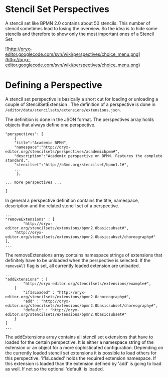 # Stencil Set Perspectives #

A stencil set like BPMN 2.0 contains about 50 stencils. This number of stencil sometimes lead to losing the overview. So the idea is to hide some stencils and therefore to show only the most important ones of a Stencil Set.

![http://oryx-editor.googlecode.com/svn/wiki/perspectives/choice_menu.png](http://oryx-editor.googlecode.com/svn/wiki/perspectives/choice_menu.png)

# Defining a Perspective #

A stencil set perspective is basically a short cut for loading or unloading a couple of StencilSetExtension . The definition of a perspective is done in `/editor/data/stencilsets/extensions/extensions.json`.

The definition is done in the JSON format. The perspectives array holds objects that always define one perspective.

```
"perspectives": [
    {
	"title":"Academic BPMN",
	"namespace":"http://oryx-editor.org/stencilsets/perspectives/academicbpmn#",
	"description":"Academic perspective on BPMN. Features the complete standard.",
	"stencilset":"http://b3mn.org/stencilset/bpmn1.1#",
	...
     },

... more perspectives ...

]
```

In general a perspective definition contains the title, namespace, description and the related stencil set of a perspective.

```
...
"removeExtensions" : [
        "http://oryx-editor.org/stencilsets/extensions/bpmn2.0basicsubset#",
	"http://oryx-editor.org/stencilsets/extensions/bpmn2.0basicsubset/choreography#"
],
...
```

The removeExtensions array contains namespace strings of extensions that definitely have to be unloaded when the perspective is selected. If the `removeAll` flag is set, all currently loaded extension are unloaded.

```
...
"addExtensions" : [
        "http://oryx-editor.org/stencilsets/extensions/example#",
	{
		"ifIsLoaded" : "http://oryx-editor.org/stencilsets/extensions/bpmn2.0choreography#",
		"add" : "http://oryx-editor.org/stencilsets/extensions/bpmn2.0basicsubset/choreography#",
		"default" : "http://oryx-editor.org/stencilsets/extensions/bpmn2.0basicsubset#"
	}
]
...
```

The addExtensions array contains all stencil set extensions that have to loaded for the certain perspective. It is either a namespace string of the extension or an object for a more sophisticated configuration.
Depending on the currently loaded stencil set extensions it is possible to load others for this perspective. 'ifIsLoaded' holds the required extension namespace. If this extension is loaded than the extension defined by 'add' is going to load as well. If not so the optional 'default' is loaded.